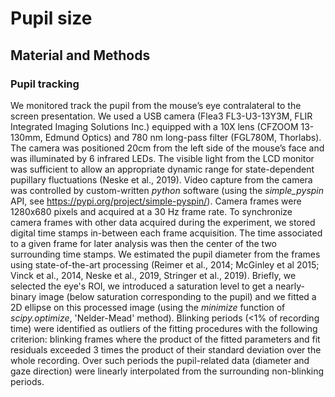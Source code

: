 # Pupil size

## Material and Methods

### Pupil tracking

We monitored track the pupil from the mouse’s eye contralateral to the screen presentation. We used a USB camera (Flea3 FL3-U3-13Y3M, FLIR Integrated Imaging Solutions Inc.) equipped with a 10X lens (CFZOOM 13-130mm, Edmund Optics) and 780 nm long-pass filter (FGL780M, Thorlabs). The camera was positioned 20cm from the left side of the mouse’s face and was illuminated by 6 infrared LEDs. The visible light from the LCD monitor was sufficient to allow an appropriate dynamic range for state-dependent pupillary fluctuations (Neske et al., 2019). Video capture from the camera was controlled by custom-written *python* software (using the *simple_pyspin* API, see https://pypi.org/project/simple-pyspin/). Camera frames were 1280x680 pixels and acquired at a 30 Hz frame rate. To synchronize camera frames with other data acquired during the experiment, we stored digital time stamps in-between each frame acquisition. The time associated to a given frame for later analysis was then the center of the two surrounding time stamps. We estimated the pupil diameter from the frames using state-of-the-art processing (Reimer et al., 2014; McGinley et al 2015; Vinck et al., 2014, Neske et al., 2019, Stringer et al., 2019). Briefly, we selected the eye's ROI, we introduced a saturation level to get a nearly-binary image (below saturation corresponding to the pupil) and we fitted a 2D ellipse on this processed image (using the *minimize* function of *scipy.optimize*, 'Nelder-Mead' method). Blinking periods (<1% of recording time) were identified as outliers of the fitting procedures with the following criterion: blinking frames where the product of the fitted parameters and fit residuals exceeded 3 times the product of their standard deviation over the whole recording. Over such periods the pupil-related data (diameter and gaze direction) were linearly interpolated from the surrounding non-blinking periods.
